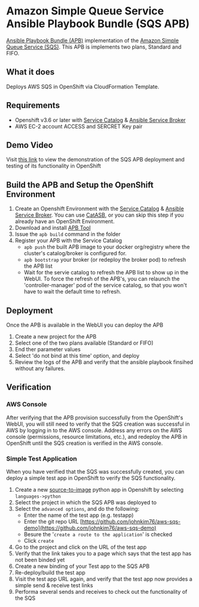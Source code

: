 Amazon Simple Queue Service Ansible Playbook Bundle (SQS APB)
===============================================================
[Ansible Playbook Bundle (APB)](https://github.com/ansibleplaybookbundle/ansible-playbook-bundle) implementation of the [Amazon Simple Queue Service (SQS)](https://aws.amazon.com/sqs/).  This APB is implements two plans, Standard and FIFO.

## What it does
Deploys AWS SQS in OpenShift via CloudFormation Template.

## Requirements
* Openshift v3.6 or later with [Service Catalog](https://github.com/kubernetes-incubator/service-catalog) & [Ansible Service Broker](https://github.com/openshift/ansible-service-broker)
* AWS EC-2 account ACCESS and SERCRET Key pair

## Demo Video
Visit [this link](https://youtu.be/TczKwab0oMI) to view the demonstration of the SQS APB deployment and testing of its functionality in OpenShift

## Build the APB and Setup the OpenShift Environment
1. Create an Openshift Environment with the [Service Catalog](https://github.com/kubernetes-incubator/service-catalog) & [Ansible Service Broker](https://github.com/openshift/ansible-service-broker).  You can use [CatASB](https://github.com/fusor/catasb), or you can skip this step if you already have an OpenShift Environment.
1. Download and install [APB Tool](https://github.com/ansibleplaybookbundle/ansible-playbook-bundle#installing-the-apb-tool)
1. Issue the `apb build` command in the folder
1. Register your APB with the Service Catalog
    * `apb push` the built APB image to your docker org/registry where the cluster's catalog/broker is configured for. 
    * `apb bootstrap` your broker (or redeploy the broker pod) to refresh the APB list
    * Wait for the servie catalog to refresh the APB list to show up in the WebUI. To force the refresh of the APB's, you can relaunch the 'controller-manager' pod of the service catalog, so that you won't have to wait the default time to refresh.

## Deployment
Once the APB is available in the WebUI you can deploy the APB
1. Create a new project for the APB
1. Select one of the two plans available (Standard or FIFO)
1. End ther parameter values
1. Select 'do not bind at this time' option, and deploy
1. Review the logs of the APB and verify that the ansible playbook finsihed without any failures. 

## Verification
### AWS Console
After verifying that the APB provision successfully from the OpenShift's WebUI, you will still need to verify that the SQS creation was successful in AWS by logging in to the AWS console.  Address any errors on the AWS console (permissions, resource limitations, etc.), and redeploy the APB in OpenShift until the SQS creation is verified in the AWS console.

### Simple Test Application
When you have verified that the SQS was successfully created, you can deploy a simple test app in OpenShift to verify the SQS functionality.
1. Create a new [source-to-image](https://github.com/openshift/source-to-image) python app in Openshift by selecting `languages->python`
1. Select the project in which the SQS APB was deployed to
1. Select the `advanced options`, and do the following:
    * Enter the name of the test app (e.g. testapp)
    * Enter the git repo URL [https://github.com/johnkim76/aws-sqs-demo](https://github.com/johnkim76/aws-sqs-demo)
    * Besure the '`create a route to the application`' is checked
    * Click `create`
1. Go to the project and click on the URL of the test app
1. Verify that the link takes you to a page which says that the test app has not been binded yet
1. Create a new binding of your Test app to the SQS APB
1. Re-deploy/build the test app
1. Visit the test app URL again, and verify that the test app now provides a simple send & receive test links
1. Performa several sends and receives to check out the functionality of the SQS
